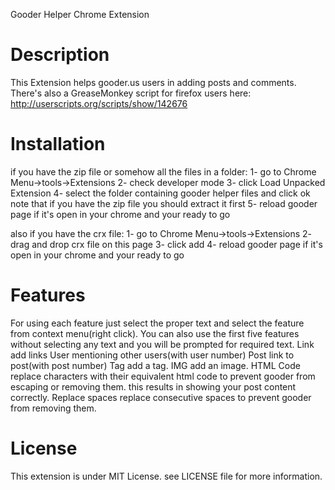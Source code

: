 Gooder Helper Chrome Extension



Description
===========
This Extension helps gooder.us users in adding posts and comments.
There's also a GreaseMonkey script for firefox users here: 
http://userscripts.org/scripts/show/142676



Installation
============
if you have the zip file or somehow all the files in a folder:
1- go to Chrome Menu->tools->Extensions
2- check developer mode
3- click Load Unpacked Extension
4- select the folder containing gooder helper files and click ok
note that if you have the zip file you should extract it first
5- reload gooder page if it's open in your chrome and your ready to go

also if you have the crx file:
1- go to Chrome Menu->tools->Extensions
2- drag and drop crx file on this page
3- click add
4- reload gooder page if it's open in your chrome and your ready to go

Features
========
For using each feature just select the proper text and select the feature from context menu(right click).
You can also use the first five features without selecting any text and you will be prompted for required text.
Link			add links
User			mentioning other users(with user number)
Post			link to post(with post number)
Tag				add a tag.
IMG				add an image.
HTML Code		replace characters with their equivalent html code to prevent gooder from escaping or removing them. this results in showing your post content correctly.
Replace spaces	replace consecutive spaces to prevent gooder from removing them.



License
=======
This extension is under MIT License. see LICENSE file for more information.
